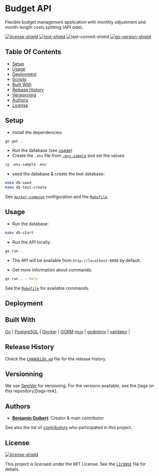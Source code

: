 # Budget API

Flexible budget management application with monthly adjustment and month-length
costs splitting (API side).

[![license-shield][]](LICENSE)
[![test-shield][]][test-link]
![last-commit-shield][]
[![go-version-shield][]](go.mod)

## Table Of Contents

- [Setup](#setup)
- [Usage](#usage)
- [Deployment](#deployment)
- [Scripts](#scripts)
- [Built With](#built-with)
- [Release History](#release-history)
- [Versionning](#versionning)
- [Authors](#authors)
- [License](#license)

## Setup

- Install the dependencies:

```bash
go get .
```

- Run the database (see [usage](#Usage))
- Create the `.env` file from [`.env.sample`](.env.sample) and set the values:

```bash
cp .env.sample .env
```

- seed the database & create the test database:

```bash
make db-seed
make db-test-create
```

See [`docker-compose`](docker-compose.yml) configuration and the [`Makefile`](Makefile).

## Usage

- Run the database:

```bash
make db-start
```

- Run the API locally:

```bash
go run .
```

- The API will be available from `http://localhost:8080` by default.

- Get more information about commands:

```bash
go run . --help
```

See the [`Makefile`](Makefile) for available commands.

## Deployment

## Built With

[Go](https://golang.org) |
[PostgreSQL](https://www.postgresql.org) |
[Docker](https://www.docker.com) |
[GORM](https://gorm.io/index.html)
[mux](https://github.com/gorilla/mux) |
[godotenv](https://github.com/joho/godotenv) |
[validator](https://github.com/go-playground/validator) |

## Release History

Check the [`CHANGELOG.md`](CHANGELOG.md) file for the release history.

## Versionning

We use [SemVer](http://semver.org/) for versioning. For the versions available,
see the [tags on this repository][tags-link].

## Authors

- **[Benjamin Guibert](https://github.com/benjamin-guibert)**: Creator & main
  contributor

See also the list of [contributors][contributors-link] who participated in this
project.

## License

[![license-shield][]](LICENSE)

This project is licensed under the MIT License. See the [`LICENSE`](LICENSE)
file for details.

[test-workflow-shield]: https://github.com/benjamin-guibert/budget-api/workflows/Test/badge.svg?branch=main
[contributors-link]: https://github.com/benjamin-guibert/budget-api/contributors
[license-shield]: https://img.shields.io/github/license/benjamin-guibert/budget-api.svg
[go-version-shield]: https://img.shields.io/github/go-mod/go-version/benjamin-guibert/budget-api
[last-commit-shield]:
https://img.shields.io/github/last-commit/benjamin-guibert/budget-api
[test-shield]:
https://img.shields.io/github/workflow/status/benjamin-guibert/budget-api/Test
[test-link]:
https://github.com/benjamin-guibert/budget-api/actions/workflows/test.yml
